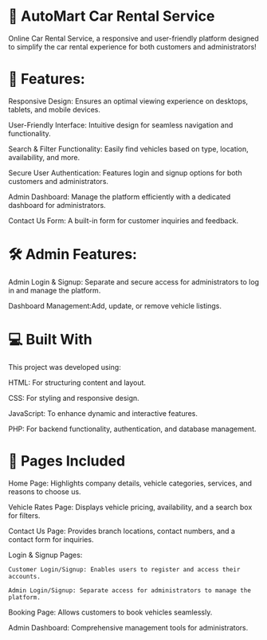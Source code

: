 # 🚗 AutoMart Car Rental Service 

Online Car Rental Service, a responsive and user-friendly platform designed to simplify the car rental experience for both customers and administrators!

# 🌟 Features:

Responsive Design: Ensures an optimal viewing experience on desktops, tablets, and mobile devices.

User-Friendly Interface: Intuitive design for seamless navigation and functionality.

Search & Filter Functionality: Easily find vehicles based on type, location, availability, and more.

Secure User Authentication: Features login and signup options for both customers and administrators.

Admin Dashboard: Manage the platform efficiently with a dedicated dashboard for administrators.

Contact Us Form: A built-in form for customer inquiries and feedback.

# 🛠️ Admin Features:

Admin Login & Signup: Separate and secure access for administrators to log in and manage the platform.

Dashboard Management:Add, update, or remove vehicle listings.

# 💻 Built With

This project was developed using:

HTML: For structuring content and layout.

CSS: For styling and responsive design.

JavaScript: To enhance dynamic and interactive features.

PHP: For backend functionality, authentication, and database management.

# 📄 Pages Included 

Home Page: Highlights company details, vehicle categories, services, and reasons to choose us.

Vehicle Rates Page: Displays vehicle pricing, availability, and a search box for filters.

Contact Us Page: Provides branch locations, contact numbers, and a contact form for inquiries.

Login & Signup Pages:

    Customer Login/Signup: Enables users to register and access their accounts.
    
    Admin Login/Signup: Separate access for administrators to manage the platform.
    
Booking Page: Allows customers to book vehicles seamlessly.

Admin Dashboard: Comprehensive management tools for administrators.
